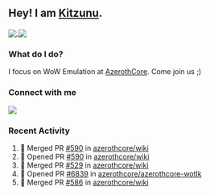 ## Hey! I am [Kitzunu](https://Github.com/Kitzunu).

<a href="https://github-readme-stats.kitzunu.vercel.app/api?username=Kitzunu&show_icons=true&theme=dark">
  <img align="center" src="https://github-readme-stats.kitzunu.vercel.app/api?username=Kitzunu&show_icons=true&theme=dark" />
</a>
<a href="https://github-readme-stats.kitzunu.vercel.app/api?username=Kitzunu&show_icons=true&theme=dark">
  <img align="center" src="https://github-readme-stats.vercel.app/api/top-langs/?username=Kitzunu&layout=compact&theme=dark" />
</a>

### What do I do?

I focus on WoW Emulation at [AzerothCore](https://Github.com/AzerothCore). Come join us ;)

### Connect with me
[![](https://img.shields.io/badge/AzerothCore%20Discord-Connect%20with%20me!-green)](https://discord.com/invite/gkt4y2x)

### Recent Activity

<!--START_SECTION:activity-->
1. 🎉 Merged PR [#590](https://github.com/azerothcore/wiki/pull/590) in [azerothcore/wiki](https://github.com/azerothcore/wiki)
2. 💪 Opened PR [#590](https://github.com/azerothcore/wiki/pull/590) in [azerothcore/wiki](https://github.com/azerothcore/wiki)
3. 🎉 Merged PR [#529](https://github.com/azerothcore/wiki/pull/529) in [azerothcore/wiki](https://github.com/azerothcore/wiki)
4. 💪 Opened PR [#6839](https://github.com/azerothcore/azerothcore-wotlk/pull/6839) in [azerothcore/azerothcore-wotlk](https://github.com/azerothcore/azerothcore-wotlk)
5. 🎉 Merged PR [#586](https://github.com/azerothcore/wiki/pull/586) in [azerothcore/wiki](https://github.com/azerothcore/wiki)
<!--END_SECTION:activity-->
